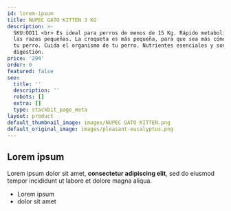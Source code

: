 ```yaml
---
id: lorem-ipsum
title: NUPEC GATO KITTEN 3 KG
description: >-
  SKU:OO11 <br> Es ideal para perros de menos de 15 Kg. Rápido metabolismo de
  las razas pequeñas. La croqueta es más pequeña, para que sea más cómodo para
  tu perro. Cuida el organismo de tu perro. Nutrientes esenciales y son de fácil
  digestión.
price: '294'
order: 0
featured: false
seo:
  title: ''
  description: ''
  robots: []
  extra: []
  type: stackbit_page_meta
layout: product
default_thumbnail_image: images/NUPEC GATO KITTEN.png
default_original_image: images/pleasant-eucalyptus.png
---
```

## Lorem ipsum

Lorem ipsum dolor sit amet, **consectetur adipiscing elit**, sed do eiusmod tempor incididunt ut labore et dolore magna aliqua.

- Lorem ipsum
- dolor sit amet